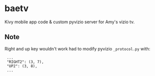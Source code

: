 # baetv

Kivy mobile app code & custom pyvizio server for Amy's vizio tv.

## Note

Right and up key wouldn't work had to modify pyvizio `_protocol.py` with:

```
 ...
 "RIGHT2": (3, 7),
 "UP2": (3, 8),
 ...
```

